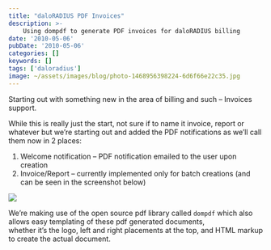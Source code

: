 ```yaml
---
title: "daloRADIUS PDF Invoices"
description: >-
    Using dompdf to generate PDF invoices for daloRADIUS billing
date: '2010-05-06'
pubDate: '2010-05-06'
categories: []
keywords: []
tags: ['daloradius']
image: ~/assets/images/blog/photo-1468956398224-6d6f66e22c35.jpg
---
```


Starting out with something new in the area of billing and such – Invoices support.

While this is really just the start, not sure if to name it invoice, report or whatever but we’re starting out and added the PDF notifications as we’ll call them now in 2 places:

1.  Welcome notification – PDF notification emailed to the user upon creation
2.  Invoice/Report – currently implemented only for batch creations (and can be seen in the screenshot below)

![](https://web.archive.org/web/20140621235034im_/http://www.daloradius.com/images/screenshots/new_feature-pdf_invoices.png)

We’re making use of the open source pdf library called `dompdf` which also allows easy templating of these pdf generated documents,  
whether it’s the logo, left and right placements at the top, and HTML markup to create the actual document.
